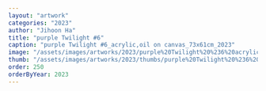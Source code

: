```yaml
---
layout: "artwork"
categories: "2023"
author: "Jihoon Ha"
title: "purple Twilight #6"
caption: "purple Twilight #6_acrylic,oil on canvas_73x61cm_2023"
image: "/assets/images/artworks/2023/purple%20Twilight%20%236%20acrylic%2Coil%20on%20canvas%2073x61cm%202023.jpg"
thumb: "/assets/images/artworks/2023/thumbs/purple%20Twilight%20%236%20acrylic%2Coil%20on%20canvas%2073x61cm%202023.jpg"
order: 250
orderByYear: 2023
---
```

